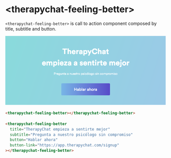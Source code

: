 # &lt;therapychat-feeling-better&gt;

`<therapychat-feeling-better>` is call to action component composed by title, subtitle and button.

![Sample](sample.png)

<!---
```
<custom-element-demo>
  <template>
    <script src="../webcomponentsjs/webcomponents-lite.js"></script>
    <link rel="import" href="therapychat-feeling-better.html">
    <therapychat-feeling-better></therapychat-feeling-better>
  </template>
</custom-element-demo>
```
-->
```html
<therapychat-feeling-better></therapychat-feeling-better>

<therapychat-feeling-better
  title="TherapyChat empieza a sentirte mejor"
  subtitle="Pregunta a nuestro psicólogo sin compromiso"
  button="Hablar ahora"
  button-link="https://app.therapychat.com/signup"
></therapychat-feeling-better>
```
